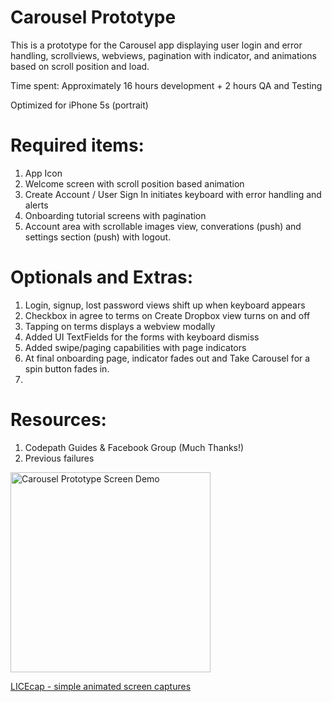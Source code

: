 # Carousel Prototype

This is a prototype for the Carousel app displaying user login and error handling, scrollviews, webviews, pagination with indicator, and animations based on scroll position and load.

Time spent: Approximately 16 hours development + 2 hours QA and Testing

Optimized for iPhone 5s (portrait)

# Required items:

1. App Icon
2. Welcome screen with scroll position based animation
3. Create Account / User Sign In initiates keyboard with error handling and alerts
4. Onboarding tutorial screens with pagination
5. Account area with scrollable images view, converations (push) and settings section (push) with logout.

# Optionals and Extras:

1. Login, signup, lost password views shift up when keyboard appears
2. Checkbox in agree to terms on Create Dropbox view turns on and off
3. Tapping on terms displays a webview modally
4. Added UI TextFields for the forms with keyboard dismiss
5. Added swipe/paging capabilities with page indicators
6. At final onboarding page, indicator fades out and Take Carousel for a spin button fades in.
7. 

# Resources:

1. Codepath Guides & Facebook Group (Much Thanks!)
2. Previous failures

<img src="https://github.com/losifer/codepath-carousel/blob/master/carousel.gif" alt="Carousel Prototype Screen Demo" width="320" />

<a href="http://www.cockos.com/licecap/">LICEcap - simple animated screen captures</a>